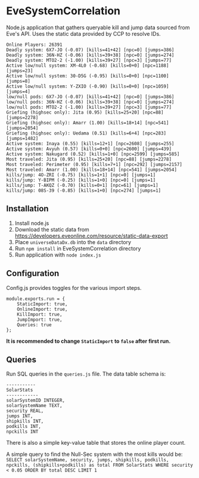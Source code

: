 # EveSystemCorrelation

Node.js application that gathers queryable kill and jump data sourced from Eve's API. Uses the static data provided by CCP to resolve IDs. 

```
Online Players: 26391
Deadly system: 6X7-JO (-0.07) [kills=41+42] [npc=0] [jumps=386]
Deadly system: 36N-HZ (-0.06) [kills=39+38] [npc=0] [jumps=274]
Deadly system: MTO2-2 (-1.00) [kills=39+27] [npc=3] [jumps=77]
Active low/null system: XM-4L0 (-0.68) [kills=0+0] [npc=1188] [jumps=23]
Active low/null system: 30-D5G (-0.95) [kills=0+0] [npc=1100] [jumps=8]
Active low/null system: Y-ZXIO (-0.90) [kills=0+0] [npc=1059] [jumps=4]
low/null pods: 6X7-JO (-0.07) [kills=41+42] [npc=0] [jumps=386]
low/null pods: 36N-HZ (-0.06) [kills=39+38] [npc=0] [jumps=274]
low/null pods: MTO2-2 (-1.00) [kills=39+27] [npc=3] [jumps=77]
Griefing (highsec only): Jita (0.95) [kills=25+20] [npc=88] [jumps=2278]
Griefing (highsec only): Amarr (1.00) [kills=18+14] [npc=541] [jumps=2054]
Griefing (highsec only): Uedama (0.51) [kills=6+4] [npc=283] [jumps=1482]
Active system: Inaya (0.55) [kills=12+1] [npc=2608] [jumps=255]
Active system: Avyuh (0.57) [kills=0+0] [npc=2600] [jumps=439]
Active system: Nakugard (0.52) [kills=1+0] [npc=2599] [jumps=585]
Most traveled: Jita (0.95) [kills=25+20] [npc=88] [jumps=2278]
Most traveled: Perimeter (0.95) [kills=7+1] [npc=292] [jumps=2157]
Most traveled: Amarr (1.00) [kills=18+14] [npc=541] [jumps=2054]
kills/jump: 4O-ZRI (-0.75) [kills=1+1] [npc=0] [jumps=1]
kills/jump: Y-BIPM (-0.25) [kills=1+0] [npc=0] [jumps=1]
kills/jump: T-AKQZ (-0.70) [kills=0+1] [npc=61] [jumps=1]
kills/jump: 08S-39 (-0.85) [kills=1+0] [npc=274] [jumps=1]
```

## Installation
1. Install node.js
2. Download the static data from https://developers.eveonline.com/resource/static-data-export
3. Place `universeDataDx.db` into the `data` directory
4. Run `npm install` in EveSystemCorrelation directory
5. Run application with `node index.js`

## Configuration
Config.js provides toggles for the various import steps.
```
module.exports.run = {
    StaticImport: true,
    OnlineImport: true,
    KillImport: true,
    JumpImport: true,
    Queries: true
};
```

**It is recommended to change `StaticImport` to `false` after first run.**

## Queries
Run SQL queries in the `queries.js` file. The data table schema is:
```
-----------
SolarStats
------------
solarSystemID INTEGER,
solarSystemName TEXT,
security REAL,
jumps INT,
shipkills INT,
podkills INT,
npckills INT
```

There is also a simple key-value table that stores the online player count.

A simple query to find the Null-Sec system with the most kills would be:
`SELECT solarSystemName, security, jumps, shipkills, podkills, npckills, (shipkills+podkills) as total FROM SolarStats WHERE security < 0.05 ORDER BY total DESC LIMIT 1`
